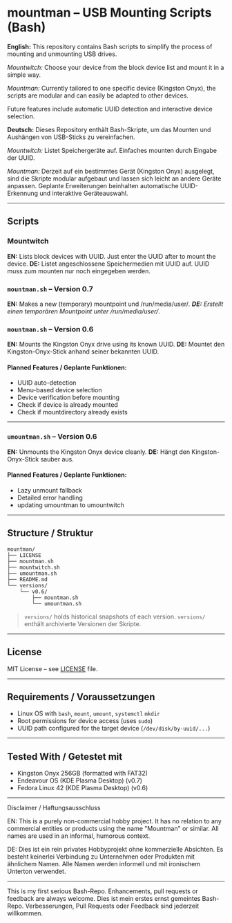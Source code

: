 # mountman – USB Mounting Scripts (Bash)

**English:**
This repository contains Bash scripts to simplify the process of mounting and unmounting USB drives.

*Mountwitch:* Choose your device from the block device list and mount it in a simple way.

*Mountman:* Currently tailored to one specific device (Kingston Onyx), the scripts are modular and can easily be adapted to other devices.

Future features include automatic UUID detection and interactive device selection.

**Deutsch:**
Dieses Repository enthält Bash-Skripte, um das Mounten und Aushängen von USB-Sticks zu vereinfachen.

*Mountwitch:* Listet Speichergeräte auf. Einfaches mounten durch Eingabe der UUID.

*Mountman:* Derzeit auf ein bestimmtes Gerät (Kingston Onyx) ausgelegt, sind die Skripte modular aufgebaut und lassen sich leicht an andere Geräte anpassen.
Geplante Erweiterungen beinhalten automatische UUID-Erkennung und interaktive Geräteauswahl.

---

## Scripts

### Mountwitch

**EN:** Lists block devices with UUID. Just enter the UUID after to mount the device.
**DE:** Listet angeschlossene Speichermedien mit UUID auf. UUID muss zum mounten nur noch eingegeben werden.

### `mountman.sh` – Version 0.7

**EN:** Makes a new (temporary) mountpoint und /run/media/user/*.
**DE:** Erstellt einen temporären Mountpoint unter /run/media/user/*.

### `mountman.sh` – Version 0.6

**EN:** Mounts the Kingston Onyx drive using its known UUID.
**DE:** Mountet den Kingston-Onyx-Stick anhand seiner bekannten UUID.

#### Planned Features / Geplante Funktionen:

* UUID auto-detection
* Menu-based device selection
* Device verification before mounting
* Check if device is already mounted
* Check if mountdirectory already exists

---

### `umountman.sh` – Version 0.6

**EN:** Unmounts the Kingston Onyx device cleanly.
**DE:** Hängt den Kingston-Onyx-Stick sauber aus.

#### Planned Features / Geplante Funktionen:

* Lazy unmount fallback
* Detailed error handling
* updating umountman to umountwitch


---

## Structure / Struktur

```text
mountman/
├── LICENSE
├── mountman.sh
├── mountwitch.sh
├── umountman.sh
├── README.md
└── versions/
    └── v0.6/
        ├── mountman.sh
        └── umountman.sh
```

> `versions/` holds historical snapshots of each version.
> `versions/` enthält archivierte Versionen der Skripte.

---

## License

MIT License – see [LICENSE](./LICENSE) file.

---

## Requirements / Voraussetzungen

* Linux OS with `bash`, `mount`, `umount`, `systemctl` `mkdir`
* Root permissions for device access (uses `sudo`)
* UUID path configured for the target device (`/dev/disk/by-uuid/...`)

---

## Tested With / Getestet mit

* Kingston Onyx 256GB (formatted with FAT32)
* Endeavour OS (KDE Plasma Desktop) (v0.7)
* Fedora Linux 42 (KDE Plasma Desktop) (v0.6)

---

Disclaimer / Haftungsausschluss

EN: This is a purely non-commercial hobby project. It has no relation to any commercial entities or products using the name "Mountman" or similar.
All names are used in an informal, humorous context.

DE: Dies ist ein rein privates Hobbyprojekt ohne kommerzielle Absichten. Es besteht keinerlei Verbindung zu Unternehmen oder Produkten mit ähnlichem Namen.
Alle Namen werden informell und mit ironischem Unterton verwendet.

---

This is my first serious Bash-Repo. Enhancements, pull requests or feedback are always welcome.
Dies ist mein erstes ernst gemeintes Bash-Repo. Verbesserungen, Pull Requests oder Feedback sind jederzeit willkommen.

